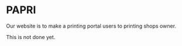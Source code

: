 # PAPRI
Our website is to make a printing portal users to printing shops owner.


This is not done yet.
